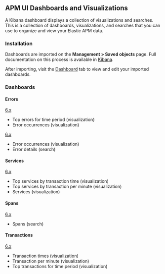 ## APM UI Dashboards and Visualizations

A Kibana dashboard displays a collection of visualizations and searches.
This is a collection of dashboards, visualizations, and searches that you can use to organize and view your Elastic APM data.

### Installation

Dashboards are imported on the **Management > Saved objects** page.
Full documentation on this process is available in [Kibana](https://www.elastic.co/guide/en/kibana/current/managing-saved-objects.html).

After importing, visit the [Dashboard](https://www.elastic.co/guide/en/kibana/current/dashboard.html) tab to view and edit your imported dashboards.

### Dashboards


#### Errors

[6.x](6.x/errors.json)

* Top errors for time period (visualization)
* Error occurrences (visualization)

[6.x](6.x/error_details.json)

* Error occurrences (visualization)
* Error details (search)

#### Services

[6.x](6.x/services.json)

* Top services by transaction time (visualization)
* Top services by transaction per minute (visualization)
* Services (visualization)

#### Spans

[6.x](6.x/span_details.json)

* Spans (search)

#### Transactions

[6.x](6.x/transactions.json)

* Transaction times (visualization)
* Transaction per minute (visualization)
* Top transactions for time period (visualization)
